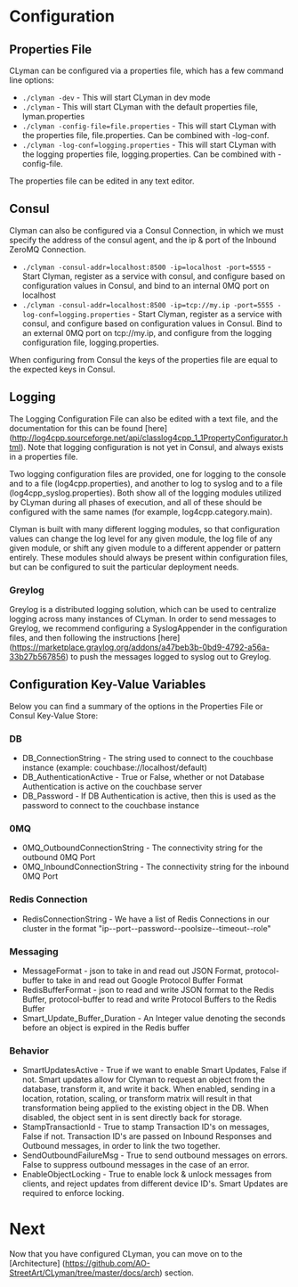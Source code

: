 # Configuration
## Properties File

CLyman can be configured via a properties file, which has a few command line options:

* `./clyman -dev` - This will start CLyman in dev mode
* `./clyman` - This will start CLyman with the default properties file, lyman.properties
* `./clyman -config-file=file.properties` - This will start CLyman with the properties file, file.properties.  Can be combined with -log-conf.
* `./clyman -log-conf=logging.properties` - This will start CLyman with the logging properties file, logging.properties.  Can be combined with -config-file.

The properties file can be edited in any text editor.

## Consul

Clyman can also be configured via a Consul Connection, in which we must specify the address of the consul agent, and the ip & port of the Inbound ZeroMQ Connection.

* `./clyman -consul-addr=localhost:8500 -ip=localhost -port=5555` - Start Clyman, register as a service with consul, and configure based on configuration values in Consul, and bind to an internal 0MQ port on localhost
* `./clyman -consul-addr=localhost:8500 -ip=tcp://my.ip -port=5555 -log-conf=logging.properties` - Start Clyman, register as a service with consul, and configure based on configuration values in Consul.  Bind to an external 0MQ port on tcp://my.ip, and configure from the logging configuration file, logging.properties.

When configuring from Consul the keys of the properties file are equal to the expected keys in Consul.

## Logging

The Logging Configuration File can also be edited with a text file, and the documentation for this can be found [here] (http://log4cpp.sourceforge.net/api/classlog4cpp_1_1PropertyConfigurator.html).  Note that logging configuration is not yet in Consul, and always exists in a properties file.

Two logging configuration files are provided, one for logging to the console and to a file (log4cpp.properties), and another to log to syslog and to a file (log4cpp_syslog.properties).  Both show all of the logging modules utilized by CLyman during all phases of execution, and all of these should be configured with the same names (for example, log4cpp.category.main).

Clyman is built with many different logging modules, so that configuration values can change the log level for any given module, the log file of any given module, or shift any given module to a different appender or pattern entirely.  These modules should always be present within configuration files, but can be configured to suit the particular deployment needs.

### Greylog
Greylog is a distributed logging solution, which can be used to centralize logging across many instances of CLyman.  In order to send messages to Greylog, we recommend configuring a SyslogAppender in the configuration files, and then following the instructions [here] (https://marketplace.graylog.org/addons/a47beb3b-0bd9-4792-a56a-33b27b567856) to push the messages logged to syslog out to Greylog.

## Configuration Key-Value Variables

Below you can find a summary of the options in the Properties File or Consul Key-Value Store:

### DB
* DB_ConnectionString - The string used to connect to the couchbase instance (example: couchbase://localhost/default)
* DB_AuthenticationActive - True or False, whether or not Database Authentication is active on the couchbase server
* DB_Password - If DB Authentication is active, then this is used as the password to connect to the couchbase instance

### 0MQ
* 0MQ_OutboundConnectionString - The connectivity string for the outbound 0MQ Port
* 0MQ_InboundConnectionString - The connectivity string for the inbound 0MQ Port

### Redis Connection
* RedisConnectionString - We have a list of Redis Connections in our cluster in the format "ip--port--password--poolsize--timeout--role"

### Messaging
* MessageFormat - json to take in and read out JSON Format, protocol-buffer to take in and read out Google Protocol Buffer Format
* RedisBufferFormat - json to read and write JSON format to the Redis Buffer, protocol-buffer to read and write Protocol Buffers to the Redis Buffer
* Smart_Update_Buffer_Duration - An Integer value denoting the seconds before an object is expired in the Redis buffer

### Behavior
* SmartUpdatesActive - True if we want to enable Smart Updates, False if not.  Smart updates allow for Clyman to request an object from the database, transform it, and write it back.  When enabled, sending in a location, rotation, scaling, or transform matrix will result in that transformation being applied to the existing object in the DB.  When disabled, the object sent in is sent directly back for storage.
* StampTransactionId - True to stamp Transaction ID's on messages, False if not.  Transaction ID's are passed on Inbound Responses and Outbound messages, in order to link the two together.
* SendOutboundFailureMsg - True to send outbound messages on errors.  False to suppress outbound messages in the case of an error.
* EnableObjectLocking - True to enable lock & unlock messages from clients, and reject updates from different device ID's.  Smart Updates are required to enforce locking.

# Next
Now that you have configured CLyman, you can move on to the [Architecture] (https://github.com/AO-StreetArt/CLyman/tree/master/docs/arch) section.
